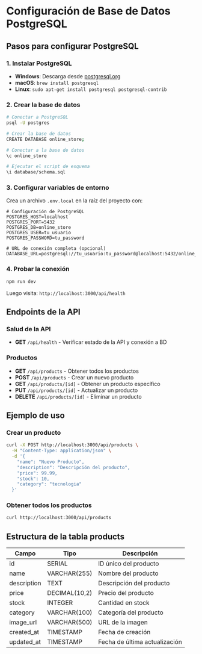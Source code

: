 # Configuración de Base de Datos PostgreSQL

## Pasos para configurar PostgreSQL

### 1. Instalar PostgreSQL
- **Windows**: Descarga desde [postgresql.org](https://www.postgresql.org/download/windows/)
- **macOS**: `brew install postgresql`
- **Linux**: `sudo apt-get install postgresql postgresql-contrib`

### 2. Crear la base de datos
```bash
# Conectar a PostgreSQL
psql -U postgres

# Crear la base de datos
CREATE DATABASE online_store;

# Conectar a la base de datos
\c online_store

# Ejecutar el script de esquema
\i database/schema.sql
```

### 3. Configurar variables de entorno
Crea un archivo `.env.local` en la raíz del proyecto con:

```env
# Configuración de PostgreSQL
POSTGRES_HOST=localhost
POSTGRES_PORT=5432
POSTGRES_DB=online_store
POSTGRES_USER=tu_usuario
POSTGRES_PASSWORD=tu_password

# URL de conexión completa (opcional)
DATABASE_URL=postgresql://tu_usuario:tu_password@localhost:5432/online_store
```

### 4. Probar la conexión
```bash
npm run dev
```

Luego visita: `http://localhost:3000/api/health`

## Endpoints de la API

### Salud de la API
- **GET** `/api/health` - Verificar estado de la API y conexión a BD

### Productos
- **GET** `/api/products` - Obtener todos los productos
- **POST** `/api/products` - Crear un nuevo producto
- **GET** `/api/products/[id]` - Obtener un producto específico
- **PUT** `/api/products/[id]` - Actualizar un producto
- **DELETE** `/api/products/[id]` - Eliminar un producto

## Ejemplo de uso

### Crear un producto
```bash
curl -X POST http://localhost:3000/api/products \
  -H "Content-Type: application/json" \
  -d '{
    "name": "Nuevo Producto",
    "description": "Descripción del producto",
    "price": 99.99,
    "stock": 10,
    "category": "tecnologia"
  }'
```

### Obtener todos los productos
```bash
curl http://localhost:3000/api/products
```

## Estructura de la tabla products

| Campo | Tipo | Descripción |
|-------|------|-------------|
| id | SERIAL | ID único del producto |
| name | VARCHAR(255) | Nombre del producto |
| description | TEXT | Descripción del producto |
| price | DECIMAL(10,2) | Precio del producto |
| stock | INTEGER | Cantidad en stock |
| category | VARCHAR(100) | Categoría del producto |
| image_url | VARCHAR(500) | URL de la imagen |
| created_at | TIMESTAMP | Fecha de creación |
| updated_at | TIMESTAMP | Fecha de última actualización | 